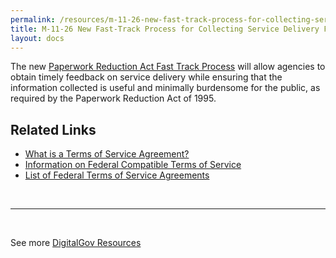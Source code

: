 ```yaml
---
permalink: /resources/m-11-26-new-fast-track-process-for-collecting-service-delivery-feedback-under-the-paperwork-reduction-act/
title: M-11-26 New Fast-Track Process for Collecting Service Delivery Feedback Under the Paperwork Reduction Act
layout: docs
---
```


The new [Paperwork Reduction Act Fast Track Process](https://www.whitehouse.gov/sites/whitehouse.gov/files/omb/memoranda/2011/m11-26.pdf)  will allow agencies to obtain timely feedback on service delivery while ensuring that the information collected is useful and minimally burdensome for the public, as required by the Paperwork Reduction Act of 1995.

## Related Links

  * [What is a Terms of Service Agreement?](https://www.digitalgov.gov/2014/05/13/what-is-a-terms-of-service-and-how-do-i-get-one/)
  * [Information on Federal Compatible Terms of Service](https://www.digitalgov.gov/resources/federal-compatible-terms-of-service-agreements/)
  * [List of Federal Terms of Service Agreements](https://www.digitalgov.gov/resources/federal-compatible-terms-of-service-agreements/)

&nbsp;

* * *

&nbsp;

See more [DigitalGov Resources](https://www.digitalgov.gov/resources/)